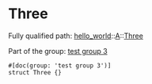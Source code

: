 # Three

Fully qualified path: [hello_world](./hello_world.md)::[A](./hello_world-A.md)::[Three](./hello_world-A-Three.md)

Part of the group: [test group 3](./test_group_3.md)

<pre><code class="language-cairo">#[doc(group: &apos;test group 3&apos;)]
struct Three {}</code></pre>

